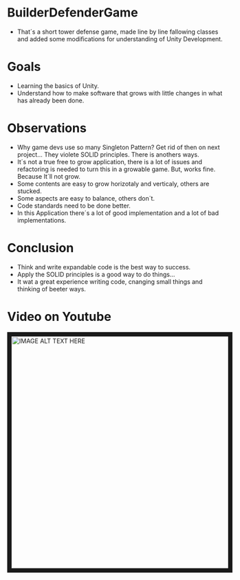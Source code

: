 <Banner Here>

# BuilderDefenderGame

- That´s a short tower defense game, made line by line fallowing classes and added some modifications for understanding of Unity Development.

# Goals

- Learning the basics of Unity.
- Understand how to make software that grows with little changes in what has already been done.

# Observations






- Why game devs use so many Singleton Pattern? Get rid of then on next project... They violete SOLID principles. There is anothers ways.
- It´s not a true free to grow application, there is a lot of issues and refactoring is needed to turn this in a growable game. But, works fine. Because It´ll not grow.
- Some contents are easy to grow horizotaly and verticaly, others are stucked.
- Some aspects are easy to balance, others don´t.
- Code standards need to be done better.
- In this Application there´s a lot of good implementation and a lot of bad implementations.

# Conclusion

- Think and write expandable code is the best way to success.
- Apply the SOLID principles is a good way to do things...
- It wat a great experience writing code, cnanging small things and thinking of beeter ways.

# Video on Youtube

<a href="http://www.youtube.com/watch?feature=player_embedded&v=wmuAUYB9emM
" target="_blank"><img src="http://img.youtube.com/vi/wmuAUYB9emM/0.jpg" 
alt="IMAGE ALT TEXT HERE" width="720" height="540" border="10" /></a>